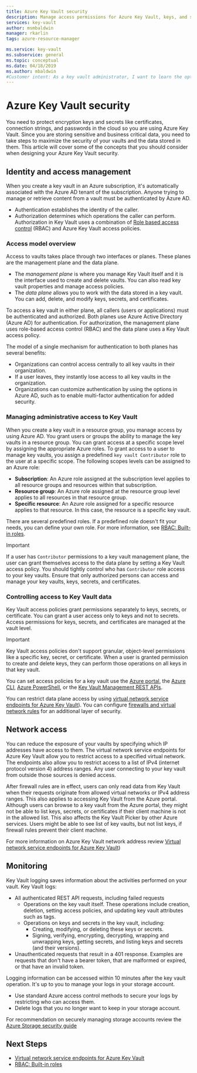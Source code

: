 ```yaml
---
title: Azure Key Vault security
description: Manage access permissions for Azure Key Vault, keys, and secrets. Covers the authentication and authorization model for Key Vault, and how to secure your key vault.
services: key-vault
author: msmbaldwin
manager: rkarlin
tags: azure-resource-manager

ms.service: key-vault
ms.subservice: general
ms.topic: conceptual
ms.date: 04/18/2019
ms.author: mbaldwin
#Customer intent: As a key vault administrator, I want to learn the options available to secure my vaults
---
```


# Azure Key Vault security

You need to protect encryption keys and secrets like certificates, connection strings, and passwords in the cloud so you are using Azure Key Vault. Since you are storing sensitive and business critical data, you need to take steps to maximize the security of your vaults and the data stored in them. This article will cover some of the concepts that you should consider when designing your Azure Key Vault security.

## Identity and access management

When you create a key vault in an Azure subscription, it's automatically associated with the Azure AD tenant of the subscription. Anyone trying to manage or retrieve content from a vault must be authenticated by Azure AD.

- Authentication establishes the identity of the caller.
- Authorization determines which operations the caller can perform. Authorization in Key Vault uses a combination of [Role based access control](../../role-based-access-control/overview.md) (RBAC) and Azure Key Vault access policies.

### Access model overview

Access to vaults takes place through two interfaces or planes. These planes are the management plane and the data plane.

- The *management plane* is where you manage Key Vault itself and it is the interface used to create and delete vaults. You can also read key vault properties and manage access policies.
- The *data plane* allows you to work with the data stored in a key vault. You can add, delete, and modify keys, secrets, and certificates.

To access a key vault in either plane, all callers (users or applications) must be authenticated and authorized. Both planes use Azure Active Directory (Azure AD) for authentication. For authorization, the management plane uses role-based access control (RBAC) and the data plane uses a Key Vault access policy.

The model of a single mechanism for authentication to both planes has several benefits:

- Organizations can control access centrally to all key vaults in their organization.
- If a user leaves, they instantly lose access to all key vaults in the organization.
- Organizations can customize authentication by using the options in Azure AD, such as to enable multi-factor authentication for added security.

### Managing administrative access to Key Vault

When you create a key vault in a resource group, you manage access by using Azure AD. You grant users or groups the ability to manage the key vaults in a resource group. You can grant access at a specific scope level by assigning the appropriate Azure roles. To grant access to a user to manage key vaults, you assign a predefined `key vault Contributor` role to the user at a specific scope. The following scopes levels can be assigned to an Azure role:

- **Subscription**: An Azure role assigned at the subscription level applies to all resource groups and resources within that subscription.
- **Resource group**: An Azure role assigned at the resource group level applies to all resources in that resource group.
- **Specific resource**: An Azure role assigned for a specific resource applies to that resource. In this case, the resource is a specific key vault.

There are several predefined roles. If a predefined role doesn't fit your needs, you can define your own role. For more information, see [RBAC: Built-in roles](../../role-based-access-control/built-in-roles.md).

> [!IMPORTANT]
> If a user has `Contributor` permissions to a key vault management plane, the user can grant themselves access to the data plane by setting a Key Vault access policy. You should tightly control who has `Contributor` role access to your key vaults. Ensure that only authorized persons can access and manage your key vaults, keys, secrets, and certificates.

<a id="data-plane-access-control"></a>
### Controlling access to Key Vault data

Key Vault access policies grant permissions separately to keys, secrets, or certificate. You can grant a user access only to keys and not to secrets. Access permissions for keys, secrets, and certificates are managed at the vault level.

> [!IMPORTANT]
> Key Vault access policies don't support granular, object-level permissions like a specific key, secret, or certificate. When a user is granted permission to create and delete keys, they can perform those operations on all keys in that key vault.

You can set access policies for a key vault use the [Azure portal](assign-access-policy-portal.md), the [Azure CLI](assign-access-policy-cli.md), [Azure PowerShell](assign-access-policy-powershell.md), or the [Key Vault Management REST APIs](/rest/api/keyvault/).

You can restrict data plane access by using [virtual network service endpoints for Azure Key Vault](overview-vnet-service-endpoints.md)). You can configure [firewalls and virtual network rules](network-security.md) for an additional layer of security.

## Network access

You can reduce the exposure of your vaults by specifying which IP addresses have access to them. The virtual network service endpoints for Azure Key Vault allow you to restrict access to a specified virtual network. The endpoints also allow you to restrict access to a list of IPv4 (internet protocol version 4) address ranges. Any user connecting to your key vault from outside those sources is denied access.

After firewall rules are in effect, users can only read data from Key Vault when their requests originate from allowed virtual networks or IPv4 address ranges. This also applies to accessing Key Vault from the Azure portal. Although users can browse to a key vault from the Azure portal, they might not be able to list keys, secrets, or certificates if their client machine is not in the allowed list. This also affects the Key Vault Picker by other Azure services. Users might be able to see list of key vaults, but not list keys, if firewall rules prevent their client machine.

For more information on Azure Key Vault network address review [Virtual network service endpoints for Azure Key Vault](overview-vnet-service-endpoints.md))

## Monitoring

Key Vault logging saves information about the activities performed on your vault. Key Vault logs:

- All authenticated REST API requests, including failed requests
  - Operations on the key vault itself. These operations include creation, deletion, setting access policies, and updating key vault attributes such as tags.
  - Operations on keys and secrets in the key vault, including:
    - Creating, modifying, or deleting these keys or secrets.
    - Signing, verifying, encrypting, decrypting, wrapping and unwrapping keys, getting secrets, and listing keys and secrets (and their versions).
- Unauthenticated requests that result in a 401 response. Examples are requests that don't have a bearer token, that are malformed or expired, or that have an invalid token.

Logging information can be accessed within 10 minutes after the key vault operation. It's up to you to manage your logs in your storage account.

- Use standard Azure access control methods to secure your logs by restricting who can access them.
- Delete logs that you no longer want to keep in your storage account.

For recommendation on securely managing storage accounts review the [Azure Storage security guide](../../storage/blobs/security-recommendations.md)

## Next Steps

- [Virtual network service endpoints for Azure Key Vault](overview-vnet-service-endpoints.md)
- [RBAC: Built-in roles](../../role-based-access-control/built-in-roles.md)

